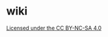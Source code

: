 # wiki

[Licensed under the CC BY-NC-SA 4.0](https://creativecommons.org/licenses/by-nc-sa/4.0/deed.zh)
